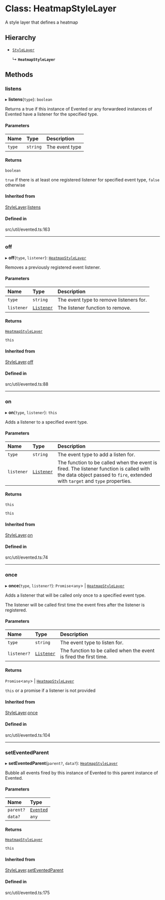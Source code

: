 # Class: HeatmapStyleLayer

A style layer that defines a heatmap

## Hierarchy

- [`StyleLayer`](StyleLayer.md)

  ↳ **`HeatmapStyleLayer`**

## Methods

### listens

▸ **listens**(`type`): `boolean`

Returns a true if this instance of Evented or any forwardeed instances of Evented have a listener for the specified type.

#### Parameters

| Name | Type | Description |
| :------ | :------ | :------ |
| `type` | `string` | The event type |

#### Returns

`boolean`

`true` if there is at least one registered listener for specified event type, `false` otherwise

#### Inherited from

[StyleLayer](StyleLayer.md).[listens](StyleLayer.md#listens)

#### Defined in

src/util/evented.ts:163

___

### off

▸ **off**(`type`, `listener`): [`HeatmapStyleLayer`](HeatmapStyleLayer.md)

Removes a previously registered event listener.

#### Parameters

| Name | Type | Description |
| :------ | :------ | :------ |
| `type` | `string` | The event type to remove listeners for. |
| `listener` | [`Listener`](../types/Listener.md) | The listener function to remove. |

#### Returns

[`HeatmapStyleLayer`](HeatmapStyleLayer.md)

`this`

#### Inherited from

[StyleLayer](StyleLayer.md).[off](StyleLayer.md#off)

#### Defined in

src/util/evented.ts:88

___

### on

▸ **on**(`type`, `listener`): `this`

Adds a listener to a specified event type.

#### Parameters

| Name | Type | Description |
| :------ | :------ | :------ |
| `type` | `string` | The event type to add a listen for. |
| `listener` | [`Listener`](../types/Listener.md) | The function to be called when the event is fired. The listener function is called with the data object passed to `fire`, extended with `target` and `type` properties. |

#### Returns

`this`

`this`

#### Inherited from

[StyleLayer](StyleLayer.md).[on](StyleLayer.md#on)

#### Defined in

src/util/evented.ts:74

___

### once

▸ **once**(`type`, `listener?`): `Promise`\<`any`\> \| [`HeatmapStyleLayer`](HeatmapStyleLayer.md)

Adds a listener that will be called only once to a specified event type.

The listener will be called first time the event fires after the listener is registered.

#### Parameters

| Name | Type | Description |
| :------ | :------ | :------ |
| `type` | `string` | The event type to listen for. |
| `listener?` | [`Listener`](../types/Listener.md) | The function to be called when the event is fired the first time. |

#### Returns

`Promise`\<`any`\> \| [`HeatmapStyleLayer`](HeatmapStyleLayer.md)

`this` or a promise if a listener is not provided

#### Inherited from

[StyleLayer](StyleLayer.md).[once](StyleLayer.md#once)

#### Defined in

src/util/evented.ts:104

___

### setEventedParent

▸ **setEventedParent**(`parent?`, `data?`): [`HeatmapStyleLayer`](HeatmapStyleLayer.md)

Bubble all events fired by this instance of Evented to this parent instance of Evented.

#### Parameters

| Name | Type |
| :------ | :------ |
| `parent?` | [`Evented`](Evented.md) |
| `data?` | `any` |

#### Returns

[`HeatmapStyleLayer`](HeatmapStyleLayer.md)

`this`

#### Inherited from

[StyleLayer](StyleLayer.md).[setEventedParent](StyleLayer.md#seteventedparent)

#### Defined in

src/util/evented.ts:175
